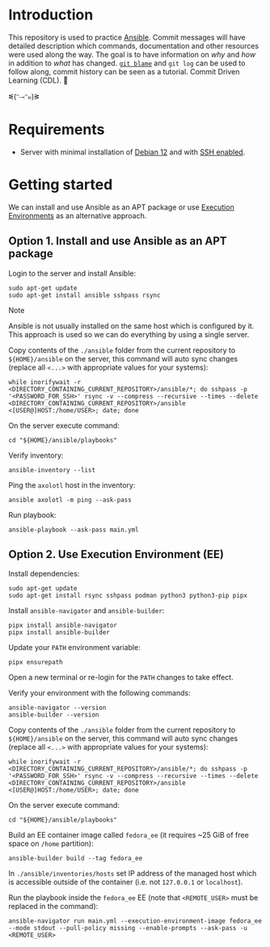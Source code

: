 # Introduction

This repository is used to practice [Ansible](https://en.wikipedia.org/wiki/Ansible_(software)). Commit messages will have detailed description which commands, documentation and other resources were used along the way. The goal is to have information on *why* and *how* in addition to *what* has changed. [`git blame`](https://www.atlassian.com/git/tutorials/inspecting-a-repository/git-blame) and `git log` can be used to follow along, commit history can be seen as a tutorial. Commit Driven Learning (CDL). 🤯

ᓬ(ᵔ⤙ᵔ๑)ᕒ

# Requirements

- Server with minimal installation of [Debian 12](https://www.debian.org/) and with [SSH enabled](https://phoenixnap.com/kb/how-to-enable-ssh-on-debian).

# Getting started

We can install and use Ansible as an APT package or use [Execution Environments](https://docs.ansible.com/ansible/latest/getting_started_ee/index.html) as an alternative approach.

## Option 1. Install and use Ansible as an APT package

Login to the server and install Ansible:

    sudo apt-get update
    sudo apt-get install ansible sshpass rsync

> [!NOTE]
> Ansible is not usually installed on the same host which is configured by it. This approach is used so we can do everything by using a single server.

Copy contents of the `./ansible` folder from the current repository to `${HOME}/ansible` on the server, this command will auto sync changes (replace all `<...>` with appropriate values for your systems):

    while inorifywait -r <DIRECTORY_CONTAINING_CURRENT_REPOSITORY>/ansible/*; do sshpass -p '<PASSWORD_FOR_SSH>' rsync -v --compress --recursive --times --delete <DIRECTORY_CONTAINING_CURRENT_REPOSITORY>/ansible <[USER@]HOST:/home/USER>; date; done

On the server execute command:

    cd "${HOME}/ansible/playbooks"

Verify inventory:

    ansible-inventory --list

Ping the `axolotl` host in the inventory:

    ansible axolotl -m ping --ask-pass

Run playbook:

    ansible-playbook --ask-pass main.yml

## Option 2. Use Execution Environment (EE)

Install dependencies:

    sudo apt-get update
    sudo apt-get install rsync sshpass podman python3 python3-pip pipx

Install `ansible-navigator` and `ansible-builder`:

    pipx install ansible-navigator
    pipx install ansible-builder

Update your `PATH` environment variable:

    pipx ensurepath

Open a new terminal or re-login for the `PATH` changes to take effect.

Verify your environment with the following commands:

    ansible-navigator --version
    ansible-builder --version

Copy contents of the `./ansible` folder from the current repository to `${HOME}/ansible` on the server, this command will auto sync changes (replace all `<...>` with appropriate values for your systems):

    while inorifywait -r <DIRECTORY_CONTAINING_CURRENT_REPOSITORY>/ansible/*; do sshpass -p '<PASSWORD_FOR_SSH>' rsync -v --compress --recursive --times --delete <DIRECTORY_CONTAINING_CURRENT_REPOSITORY>/ansible <[USER@]HOST:/home/USER>; date; done

On the server execute command:

    cd "${HOME}/ansible/playbooks"

Build an EE container image called `fedora_ee` (it requires ~25 GiB of free space on `/home` partition):

    ansible-builder build --tag fedora_ee

In `./ansible/inventories/hosts` set IP address of the managed host which is accessible outside of the container (i.e. not `127.0.0.1` or `localhost`).

Run the playbook inside the `fedora_ee` EE (note that `<REMOTE_USER>` must be replaced in the command):

    ansible-navigator run main.yml --execution-environment-image fedora_ee --mode stdout --pull-policy missing --enable-prompts --ask-pass -u <REMOTE_USER>
